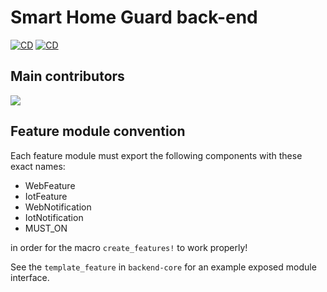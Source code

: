 # Smart Home Guard back-end
[![CD](https://github.com/Smart-Home-Guard/tempusalert-be/actions/workflows/cd.yml/badge.svg)](https://github.com/Smart-Home-Guard/tempusalert-be/actions/workflows/cd.yml)
[![CD](https://github.com/Smart-Home-Guard/tempusalert-be/actions/workflows/cd.yml/badge.svg)](https://github.com/Smart-Home-Guard/tempusalert-be/actions/workflows/cd.yml)
## Main contributors
<a href = "https://github.com/Smart-Home-Guard/tempusalert-be/graphs/contributors">
  <img src = "https://contrib.rocks/image?repo=Smart-Home-Guard/tempusalert-be"/>
</a>

## Feature module convention
Each feature module must export the following components with these exact names:
 * WebFeature
 * IotFeature
 * WebNotification
 * IotNotification
 * MUST_ON

in order for the macro `create_features!` to work properly!

See the `template_feature` in `backend-core` for an example exposed module interface.
